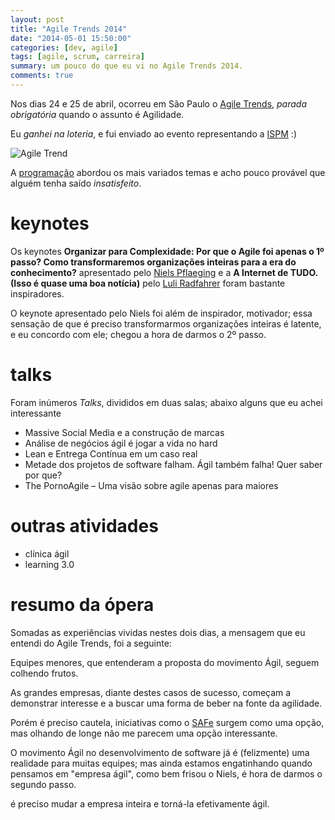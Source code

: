 ```yaml
---
layout: post 
title: "Agile Trends 2014"
date: "2014-05-01 15:50:00"
categories: [dev, agile]
tags: [agile, scrum, carreira]
summary: um pouco do que eu vi no Agile Trends 2014.
comments: true
---
```


Nos dias 24 e 25 de abril, ocorreu em São Paulo o [Agile Trends](http://agiletrendsbr.com/2014/), *parada obrigatória* quando o assunto é Agilidade.

Eu *ganhei na loteria*, e fui enviado ao evento representando a [ISPM](http://www.ispm.com/) :)

![Agile Trend](http://agiletrendsbr.com/2014/wp-content/uploads/2014/02/logo-agiletrends-350x218.png)

A [programação](http://agiletrendsbr.com/2014/conteudo/programacao/) abordou os mais variados temas e acho pouco provável que alguém tenha saído *insatisfeito*.

# keynotes

Os keynotes **Organizar para Complexidade: Por que o Agile foi apenas o 1º passo? Como transformaremos organizações inteiras para a era do conhecimento?** apresentado pelo [Niels Pflaeging](http://www.nielspflaeging.com/) e a **A Internet de TUDO. (Isso é quase uma boa notícia)** pelo [Luli Radfahrer](http://www.luli.com.br/) foram bastante inspiradores.

O keynote apresentado pelo Niels foi além de inspirador, motivador; essa sensação de que é preciso transformarmos organizações inteiras é latente, e eu concordo com ele; chegou a hora de darmos o 2º passo.

# talks

Foram inúmeros *Talks*, divididos em duas salas; abaixo alguns que eu achei interessante

- Massive Social Media e a construção de marcas
- Análise de negócios ágil é jogar a vida no hard
- Lean e Entrega Contínua em um caso real
- Metade dos projetos de software falham. Ágil também falha! Quer saber por que?
- The PornoAgile – Uma visão sobre agile apenas para maiores

# outras atividades

- clínica ágil
- learning 3.0

# resumo da ópera

Somadas as experiências vividas nestes dois dias, a mensagem que eu entendi do Agile Trends, foi a seguinte:
 
 Equipes menores, que entenderam a proposta do movimento Ágil, seguem colhendo frutos.
  
  As grandes empresas, diante destes casos de sucesso, começam a demonstrar interesse e a buscar uma forma de beber na fonte da agilidade.

  Porém é preciso cautela, iniciativas como o [SAFe](http://scaledagileframework.com/) surgem como uma opção, mas olhando de longe não me parecem uma opção interessante.
   
   O movimento Ágil no desenvolvimento de software já é (felizmente) uma realidade para muitas equipes; mas ainda estamos engatinhando quando pensamos em "empresa ágil", como bem frisou o Niels, é hora de darmos o segundo passo.

   é preciso mudar a empresa inteira e torná-la efetivamente ágil.
